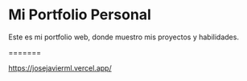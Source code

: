 
# Mi Portfolio Personal

Este es mi portfolio web, donde muestro mis proyectos y habilidades.

=======

https://josejavierml.vercel.app/

